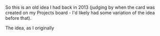 So this is an old idea I had back in 2013 (judging by when the card was created on my Projects board - I'd likely had some variation of the idea before that).

The idea, as I originally 